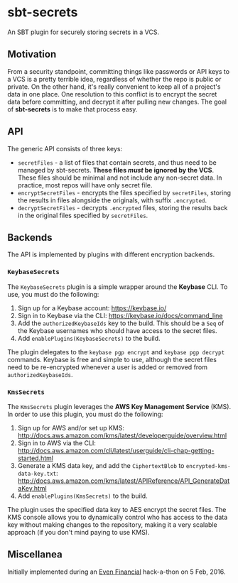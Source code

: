 # sbt-secrets

An SBT plugin for securely storing secrets in a VCS.

## Motivation

From a security standpoint, committing things like passwords or API keys to a VCS is a pretty terrible idea, regardless of whether the repo is public or private. On the other hand, it's really convenient to keep all of a project's data in one place. One resolution to this conflict is to encrypt the secret data before committing, and decrypt it after pulling new changes. The goal of **sbt-secrets** is to make that process easy.

## API

The generic API consists of three keys:

* `secretFiles` - a list of files that contain secrets, and thus need to be managed by sbt-secrets. **These files _must_ be ignored by the VCS**. These files should be minimal and not include any non-secret data. In practice, most repos will have only secret file.
* `encryptSecretFiles` - encrypts the files specified by `secretFiles`, storing the results in files alongside the originals, with suffix `.encrypted`.
* `decryptSecretFiles` - decrypts `.encrypted` files, storing the results back in the original files specified by `secretFiles`.

## Backends

The API is implemented by plugins with different encryption backends.

### `KeybaseSecrets`

The `KeybaseSecrets` plugin is a simple wrapper around the **Keybase** CLI. To use, you must do the following:

1. Sign up for a Keybase account: https://keybase.io/
2. Sign in to Keybase via the CLI: https://keybase.io/docs/command_line
3. Add the `authorizedKeybaseIds` key to the build. This should be a `Seq` of the Keybase usernames who should have access to the secret files.
4. Add `enablePlugins(KeybaseSecrets)` to the build.

The plugin delegates to the `keybase pgp encrypt` and `keybase pgp decrypt` commands. Keybase is free and simple to use, although the secret files need to be re-encrypted whenever a user is added or removed from `authorizedKeybaseIds`.

### `KmsSecrets`

The `KmsSecrets` plugin leverages the **AWS Key Management Service** (KMS). In order to use this plugin, you must do the following:

1. Sign up for AWS and/or set up KMS: http://docs.aws.amazon.com/kms/latest/developerguide/overview.html
2. Sign in to AWS via the CLI: http://docs.aws.amazon.com/cli/latest/userguide/cli-chap-getting-started.html
3. Generate a KMS data key, and add the `CiphertextBlob` to `encrypted-kms-data-key.txt`: http://docs.aws.amazon.com/kms/latest/APIReference/API_GenerateDataKey.html
4. Add `enablePlugins(KmsSecrets)` to the build.

The plugin uses the specified data key to AES encrypt the secret files. The KMS console allows you to dynamically control who has access to the data key without making changes to the repository, making it a very scalable approach (if you don't mind paying to use KMS).

## Miscellanea

Initially implemented during an [Even Financial](https://github.com/EVENFinancial) hack-a-thon on 5 Feb, 2016.
